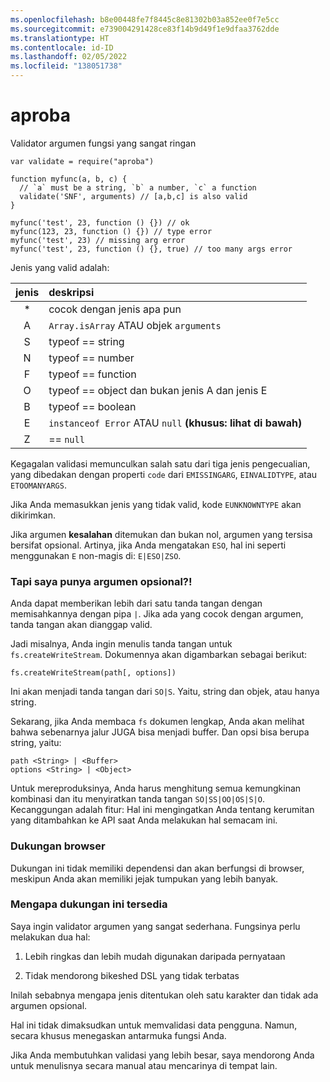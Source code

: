 ```yaml
---
ms.openlocfilehash: b8e00448fe7f8445c8e81302b03a852ee0f7e5cc
ms.sourcegitcommit: e739004291428ce83f14b9d49f1e9dfaa3762dde
ms.translationtype: HT
ms.contentlocale: id-ID
ms.lasthandoff: 02/05/2022
ms.locfileid: "138051738"
---
```

<a name="aproba"></a>aproba
======

Validator argumen fungsi yang sangat ringan

```
var validate = require("aproba")

function myfunc(a, b, c) {
  // `a` must be a string, `b` a number, `c` a function
  validate('SNF', arguments) // [a,b,c] is also valid
}

myfunc('test', 23, function () {}) // ok
myfunc(123, 23, function () {}) // type error
myfunc('test', 23) // missing arg error
myfunc('test', 23, function () {}, true) // too many args error

```

Jenis yang valid adalah:

| jenis | deskripsi
| :--: | :----------
| *    | cocok dengan jenis apa pun
| A    | `Array.isArray` ATAU objek `arguments`
| S    | typeof == string
| N    | typeof == number
| F    | typeof == function
| O    | typeof == object dan bukan jenis A dan jenis E
| B    | typeof == boolean
| E    | `instanceof Error` ATAU `null` **(khusus: lihat di bawah)**
| Z    | == `null`

Kegagalan validasi memunculkan salah satu dari tiga jenis pengecualian, yang dibedakan dengan properti `code` dari `EMISSINGARG`, `EINVALIDTYPE`, atau `ETOOMANYARGS`.

Jika Anda memasukkan jenis yang tidak valid, kode `EUNKNOWNTYPE` akan dikirimkan.

Jika argumen **kesalahan** ditemukan dan bukan nol, argumen yang tersisa bersifat opsional.  Artinya, jika Anda mengatakan `ESO`, hal ini seperti menggunakan `E` non-magis di: `E|ESO|ZSO`.

### <a name="but-i-have-optional-arguments"></a>Tapi saya punya argumen opsional?!

Anda dapat memberikan lebih dari satu tanda tangan dengan memisahkannya dengan pipa `|`.
Jika ada yang cocok dengan argumen, tanda tangan akan dianggap valid.

Jadi misalnya, Anda ingin menulis tanda tangan untuk `fs.createWriteStream`.  Dokumennya akan digambarkan sebagai berikut:

```
fs.createWriteStream(path[, options])
```

Ini akan menjadi tanda tangan dari `SO|S`.  Yaitu, string dan objek, atau hanya string.

Sekarang, jika Anda membaca `fs` dokumen lengkap, Anda akan melihat bahwa sebenarnya jalur JUGA bisa menjadi buffer.  Dan opsi bisa berupa string, yaitu:
```
path <String> | <Buffer>
options <String> | <Object>
```

Untuk mereproduksinya, Anda harus menghitung semua kemungkinan kombinasi dan itu menyiratkan tanda tangan `SO|SS|OO|OS|S|O`.  Kecanggungan adalah fitur: Hal ini mengingatkan Anda tentang kerumitan yang ditambahkan ke API saat Anda melakukan hal semacam ini.


### <a name="browser-support"></a>Dukungan browser

Dukungan ini tidak memiliki dependensi dan akan berfungsi di browser, meskipun Anda akan memiliki jejak tumpukan yang lebih banyak.

### <a name="why-this-exists"></a>Mengapa dukungan ini tersedia

Saya ingin validator argumen yang sangat sederhana. Fungsinya perlu melakukan dua hal:

1. Lebih ringkas dan lebih mudah digunakan daripada pernyataan

2. Tidak mendorong bikeshed DSL yang tidak terbatas

Inilah sebabnya mengapa jenis ditentukan oleh satu karakter dan tidak ada argumen opsional. 

Hal ini tidak dimaksudkan untuk memvalidasi data pengguna. Namun, secara khusus menegaskan antarmuka fungsi Anda.

Jika Anda membutuhkan validasi yang lebih besar, saya mendorong Anda untuk menulisnya secara manual atau mencarinya di tempat lain.

